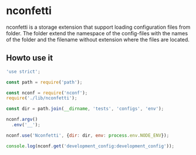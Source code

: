 # nconfetti

nconfetti is a storage extension that support loading configuration files
from folder. The folder extend the namespace of the config-files with the
names of the folder and the filename without extension where the files are
located.

## Howto use it

```javascript
'use strict';

const path = require('path');

const nconf = require('nconf');
require('./lib/nconfetti');

const dir = path.join(__dirname, 'tests', 'configs', 'env');

nconf.argv()
  .env('__');

nconf.use('Nconfetti', {dir: dir, env: process.env.NODE_ENV});

console.log(nconf.get('development_config:development_config'));


```
